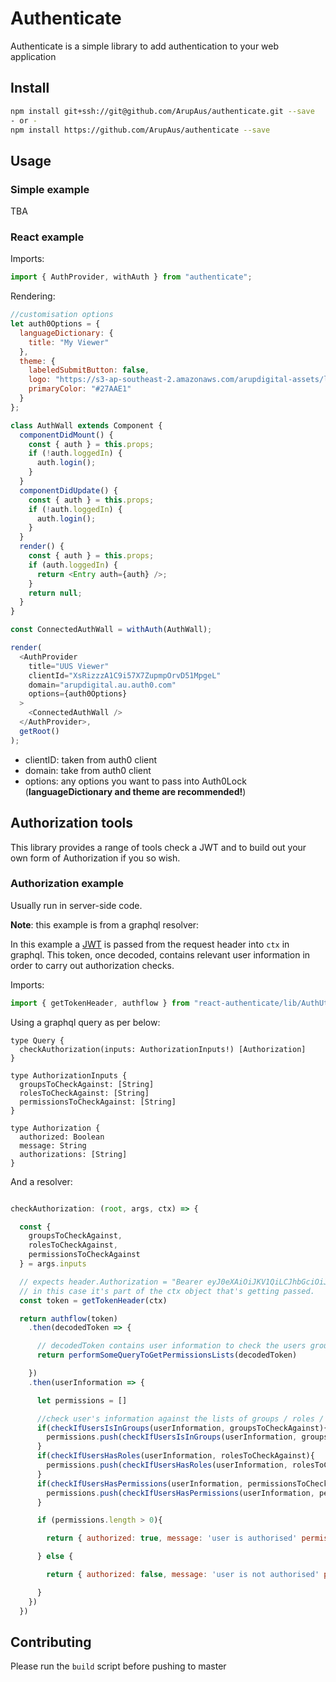 # Authenticate

Authenticate is a simple library to add authentication to your web application

## Install

```bash
npm install git+ssh://git@github.com/ArupAus/authenticate.git --save
- or -
npm install https://github.com/ArupAus/authenticate --save
```

## Usage

### **Simple** example

TBA

### **React** example

Imports:

```js
import { AuthProvider, withAuth } from "authenticate";
```

Rendering:

```js
//customisation options
let auth0Options = {
  languageDictionary: {
    title: "My Viewer"
  },
  theme: {
    labeledSubmitButton: false,
    logo: "https://s3-ap-southeast-2.amazonaws.com/arupdigital-assets/logo.png",
    primaryColor: "#27AAE1"
  }
};

class AuthWall extends Component {
  componentDidMount() {
    const { auth } = this.props;
    if (!auth.loggedIn) {
      auth.login();
    }
  }
  componentDidUpdate() {
    const { auth } = this.props;
    if (!auth.loggedIn) {
      auth.login();
    }
  }
  render() {
    const { auth } = this.props;
    if (auth.loggedIn) {
      return <Entry auth={auth} />;
    }
    return null;
  }
}

const ConnectedAuthWall = withAuth(AuthWall);

render(
  <AuthProvider
    title="UUS Viewer"
    clientId="XsRizzzA1C9i57X7ZupmpOrvD51MpgeL"
    domain="arupdigital.au.auth0.com"
    options={auth0Options}
  >
    <ConnectedAuthWall />
  </AuthProvider>,
  getRoot()
);
```

- clientID: taken from auth0 client
- domain: take from auth0 client
- options: any options you want to pass into Auth0Lock (**languageDictionary and theme are recommended!**)

## Authorization tools

This library provides a range of tools check a JWT and to build out your own form of Authorization if you so wish.

### **Authorization** example

Usually run in server-side code.

**Note**: this example is from a graphql resolver:

In this example a [JWT](https://jwt.io/) is passed from the request header into `ctx` in graphql. This token, once decoded, contains relevant user information in order to carry out authorization checks.

Imports:

```js
import { getTokenHeader, authflow } from "react-authenticate/lib/AuthUtils";
```

Using a graphql query as per below:

```
type Query {
  checkAuthorization(inputs: AuthorizationInputs!) [Authorization]
}

type AuthorizationInputs {
  groupsToCheckAgainst: [String]
  rolesToCheckAgainst: [String]
  permissionsToCheckAgainst: [String]
}

type Authorization {
  authorized: Boolean
  message: String
  authorizations: [String]
}
```

And a resolver:

```js

checkAuthorization: (root, args, ctx) => {

  const {
    groupsToCheckAgainst,
    rolesToCheckAgainst,
    permissionsToCheckAgainst
  } = args.inputs

  // expects header.Authorization = "Bearer eyJ0eXAiOiJKV1QiLCJhbGciOiJSUzI1NiIs...."
  // in this case it's part of the ctx object that's getting passed.
  const token = getTokenHeader(ctx)

  return authflow(token)
    .then(decodedToken => {

      // decodedToken contains user information to check the users groups / roles / permissions
      return performSomeQueryToGetPermissionsLists(decodedToken)

    })
    .then(userInformation => {

      let permissions = []

      //check user's information against the lists of groups / roles / permissions passed in from Query
      if(checkIfUsersIsInGroups(userInformation, groupsToCheckAgainst){
        permissions.push(checkIfUsersIsInGroups(userInformation, groupsToCheckAgainst))
      }
      if(checkIfUsersHasRoles(userInformation, rolesToCheckAgainst){
        permissions.push(checkIfUsersHasRoles(userInformation, rolesToCheckAgainst))
      }
      if(checkIfUsersHasPermissions(userInformation, permissionsToCheckAgainst){
        permissions.push(checkIfUsersHasPermissions(userInformation, permissionsToCheckAgainst))
      }

      if (permissions.length > 0){

        return { authorized: true, message: 'user is authorised' permissions: permissions}

      } else {

        return { authorized: false, message: 'user is not authorised' permissions: permissions}

      }
    })
  })

```

## Contributing

Please run the `build` script before pushing to master
